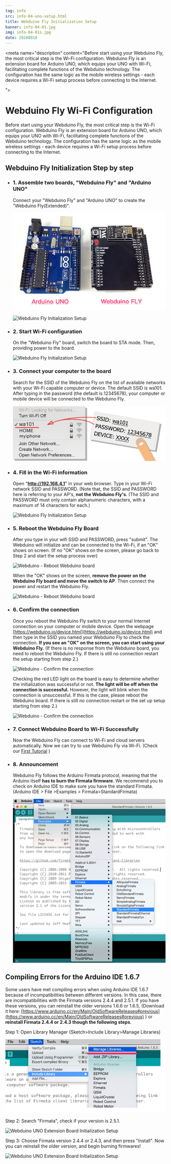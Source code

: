 ```yaml
---
tag: info
src: info-04-uno-setup.html
title: Webduino Fly Initialization Setup
banner: info-04-01.jpg
img: info-04-01s.jpg
date: 20160918
---
```


<!-- @@master  = ../../_layout.html-->

<!-- @@block  =  meta-->

<title>Webduino Fly Wi-Fi Configuration :::: Webduino = Web × Arduino</title>

<meta name="description" content="Before start using your Webduino Fly, the most critical step is the Wi-Fi configuration. Webduino Fly is an extension board for Arduino UNO, which equips your UNO with Wi-Fi, facilitating complete functions of the Webduino technology. The configuration has the same logic as the mobile wireless settings - each device requires a Wi-Fi setup process before connecting to the Internet.

">

<meta itemprop="description" content="Before start using your Webduino Fly, the most critical step is the Wi-Fi configuration. Webduino Fly is an extension board for Arduino UNO, which equips your UNO with Wi-Fi, facilitating complete functions of the Webduino technology. The configuration has the same logic as the mobile wireless settings - each device requires a Wi-Fi setup process before connecting to the Internet.
">

<meta property="og:description" content="Before start using your Webduino Fly, the most critical step is the Wi-Fi configuration. Webduino Fly is an extension board for Arduino UNO, which equips your UNO with Wi-Fi, facilitating complete functions of the Webduino technology. The configuration has the same logic as the mobile wireless settings - each device requires a Wi-Fi setup process before connecting to the Internet.
">

<meta property="og:title" content="Webduino Fly Initialization Setup" >

<meta property="og:url" content="https://webduino.io/tutorials/info-04-uno-setup.html">

<meta property="og:image" content="https://webduino.io/img/tutorials/info-04-01s.jpg">

<meta itemprop="image" content="https://webduino.io/img/tutorials/info-04-01s.jpg">

<include src="../_include-tutorials.html"></include>

<!-- @@close-->

<!-- @@block  =  preAndNext-->

<include src="../_include-tutorials-content.html"></include>

<!-- @@close-->


<!-- @@block  =  tutorials-->
# Webduino Fly Wi-Fi Configuration

Before start using your Webduino Fly, the most critical step is the Wi-Fi configuration. Webduino Fly is an extension board for Arduino UNO, which equips your UNO with Wi-Fi, facilitating complete functions of the Webduino technology. The configuration has the same logic as the mobile wireless settings - each device requires a Wi-Fi setup process before connecting to the Internet.

## Webduino Fly Initialization Step by step 

- ### 1. Assemble two boards, "Webduino Fly" and "Arduino UNO"

	Connect your "Webduino Fly" and "Arduino UNO" to create the "Webduino Fly(Extended)".

	![Webduino Fly Initialization Setup](../../img/tutorials/en/info-04-02.jpg)

	![Webduino Fly Initialization Setup](../../img/tutorials/info-04-03.jpg)

- ### 2. Start Wi-Fi configuration

	 On the "Webduino Fly" board, switch the board to STA mode. Then, providing power to the board.

	![Webduino Fly Initialization Setup](../../img/tutorials/info-04-04.jpg)

- ### 3. Connect your computer to the board

	Search for the SSID of the Webduino Fly on the list of available networks with your Wi-Fi capable computer or device. The default SSID is wa101. After typing in the password (the default is 12345678), your computer or mobile device will be connected to the Webduino Fly. 

	![Webduino Fly Initialization Setup](../../img/tutorials/en/info-04-05.jpg)


- ### 4. Fill in the Wi-Fi information

	Open "<b>http://192.168.4.1</b>" in your web browser. Type in your Wi-Fi network SSID and PASSWORD. (Note that, the SSID and PASSWORD here is referring to your AP's, **not the Webduino Fly's**. (The SSID and PASSWORD must only contain alphanumeric characters, with a maximum of 14 characters for each.)

	![Webduino Fly Initialization Setup](../../img/tutorials/info-04-06.jpg)

- ### 5. Reboot the Webduino Fly  Board

	After you type in your wifi SSID and PASSWORD, press "submit". The Webduino will initialize and can be connected to the Wi-Fi, if an "OK" shows on screen. (If no "OK" shows on the screen, please go back to Step 2 and start the setup process over)

	![Webduino - Reboot Webduino board](../../img/tutorials/info-04-07.jpg)

	When the "OK" shows on the screen, **remove the power on the Webduino Fly board and move the switch to AP**. Then connect the power and restart  the Webduino Fly.

	![Webduino - Reboot Webduino board](../../img/tutorials/info-04-08.jpg)

- ### 6. Confirm the connection

	Once you reboot the Webduino Fly switch to your normal Internet connection on your  computer or mobile device. Open the webpage [https://webduino.io/device.html](https://webduino.io/device.html) and then type in the SSID you named your Webduino Fly to check the connection. **If you see an "OK" on the screen, you can start using your Webduino Fly.** (If there is no response from the Webduino board, you need to reboot the Webduino Fly.  If there is still no connection restart the setup starting from step 2.)

	![Webduino - Confirm the connection](../../img/tutorials/info-04-09.jpg)

	Checking the red LED light on the board is easy to determine whether the initialization  was successful or not. **The light will be off when the connection is successful.** However, the light will  blink when the connection is unsuccessful. If this is the case, please reboot the Webduino board. If there is still no connection restart or the set up setup starting from step 2.)

	![Webduino - Confirm the connection](../../img/tutorials/info-04-10.jpg)

- ### 7. Connect Webduino Board to Wi-Fi Successfully

	Now the Webduino Fly can connect to Wi-Fi  and  cloud servers automatically. Now we can  try to use Webduino Fly via Wi-Fi. (Check our [First Tutorial](tutorial-01-led.html) )

- ### 8. Announcement

	Webduino Fly follows the Arduino Firmata protocol, meaning that the Arduino itself **has to burn the Firmata firmware**. We recommend you to check on Arduino IDE to make sure you have the standard Firmata. (Arduino IDE > File >Examples > Firmata>StandardFirmata)

	![Webduino Fly Initialization Setup](../../img/tutorials/en/info-05-08.jpg)

## Compiling Errors for the Arduino IDE 1.6.7 

Some users have met compiling errors when using Arduino IDE 1.6.7 because of incompatibilities between different versions. In this case, there are incompatibilities  with the Firmata versions 2.4.4 and 2.5.1. If you have these versions, you can reinstall the older versions 1.6.6 or 1.6.5, (Download it here: [https://www.arduino.cc/en/Main/OldSoftwareReleases#previous](https://www.arduino.cc/en/Main/OldSoftwareReleases#previous) ) or **reinstall Firmata 2.4.4 or 2.4.3 though the following steps**.

Step 1: Open Library Manager (Sketch>Include Library>Manage Libraries)

![Webduino UNO Extension Board Initialization Setup](../../img/tutorials/en/info-07-10.jpg)

Step 2: Search "Firmata", check if your version is 2.5.1.

![Webduino UNO Extension Board Initialization Setup](../../img/tutorials/info-07-12.jpg)

Step 3: Choose Firmata version 2.4.4 or 2.4.3, and then press "Install". Now you can reinstall the older version, and begin burning firmwares!

![Webduino UNO Extension Board Initialization Setup](../../img/tutorials/info-07-13.jpg)


<!-- @@close-->